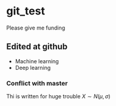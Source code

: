 # git_test
Please give me funding

## Edited at github
- Machine learning 
- Deep learning

### Conflict with master
Thi is written for huge trouble
$X \sim N(\mu, \sigma)$


